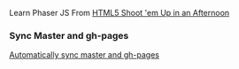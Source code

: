 Learn Phaser JS From [HTML5 Shoot 'em Up in an Afternoon](https://leanpub.com/html5shootemupinanafternoon)

### Sync Master and gh-pages

[Automatically sync master and gh-pages](http://stackoverflow.com/questions/5807459/github-mirroring-gh-pages-to-master#answer-7472481)

